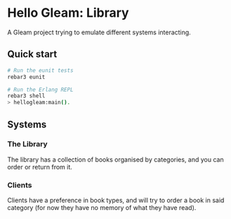 # Hello Gleam: Library

A Gleam project trying to emulate different systems interacting.

## Quick start

```sh
# Run the eunit tests
rebar3 eunit

# Run the Erlang REPL
rebar3 shell
> hellogleam:main().
```

## Systems

### The Library

The library has a collection of books organised by categories, and you can order or return from it.

### Clients

Clients have a preference in book types, and will try to order a book in said category (for now they have no memory of what they have read).
